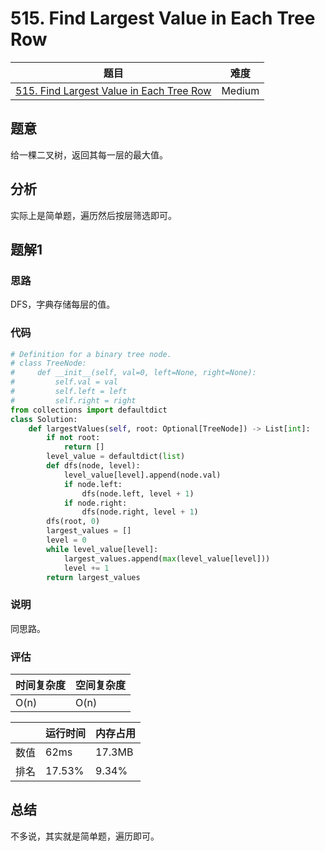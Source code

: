 # 515. Find Largest Value in Each Tree Row

| 题目 | 难度 |
| ---- | ---- |
| [515. Find Largest Value in Each Tree Row](https://leetcode.com/problems/find-largest-value-in-each-tree-row/) | Medium |

## 题意

给一棵二叉树，返回其每一层的最大值。

## 分析

实际上是简单题，遍历然后按层筛选即可。

## 题解1

### 思路

DFS，字典存储每层的值。

### 代码

```python
# Definition for a binary tree node.
# class TreeNode:
#     def __init__(self, val=0, left=None, right=None):
#         self.val = val
#         self.left = left
#         self.right = right
from collections import defaultdict
class Solution:
    def largestValues(self, root: Optional[TreeNode]) -> List[int]:
        if not root:
            return []
        level_value = defaultdict(list)
        def dfs(node, level):
            level_value[level].append(node.val)
            if node.left:
                dfs(node.left, level + 1)
            if node.right:
                dfs(node.right, level + 1)
        dfs(root, 0)
        largest_values = []
        level = 0
        while level_value[level]:
            largest_values.append(max(level_value[level]))
            level += 1
        return largest_values
```

### 说明

同思路。

### 评估

| 时间复杂度 | 空间复杂度 |
| ---- | ---- |
| O(n) | O(n) |

| | 运行时间 | 内存占用 |
| ---- | ---- | ---- |
| 数值 | 62ms | 17.3MB |
| 排名 | 17.53% | 9.34% |

## 总结

不多说，其实就是简单题，遍历即可。
